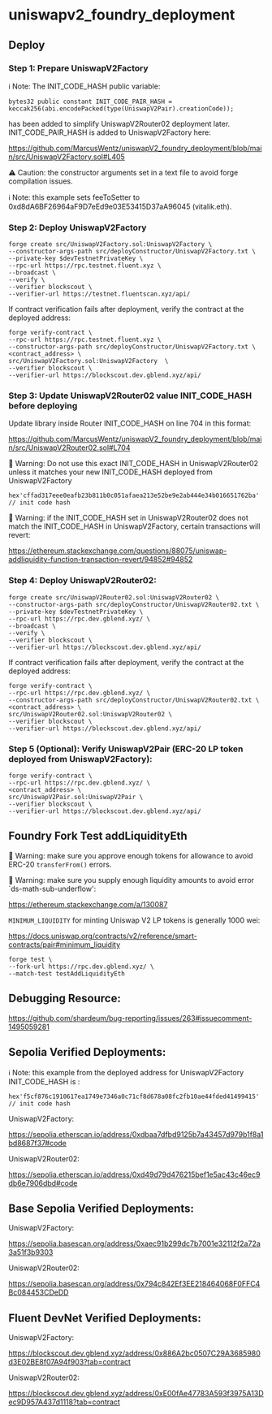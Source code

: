 # uniswapv2_foundry_deployment

## Deploy

### Step 1: Prepare UniswapV2Factory

ℹ️ Note: The INIT_CODE_HASH public variable:

```solidity
bytes32 public constant INIT_CODE_PAIR_HASH = keccak256(abi.encodePacked(type(UniswapV2Pair).creationCode));
```

has been added to simplify UniswapV2Router02 deployment later. INIT_CODE_PAIR_HASH is added to UniswapV2Factory here:

https://github.com/MarcusWentz/uniswapV2_foundry_deployment/blob/main/src/UniswapV2Factory.sol#L405

⚠️  Caution: the constructor arguments set in a text file to avoid forge compilation issues. 

ℹ️  Note: this example sets feeToSetter to 0xd8dA6BF26964aF9D7eEd9e03E53415D37aA96045 (vitalik.eth).

### Step 2: Deploy UniswapV2Factory

```shell
forge create src/UniswapV2Factory.sol:UniswapV2Factory \
--constructor-args-path src/deployConstructor/UniswapV2Factory.txt \
--private-key $devTestnetPrivateKey \
--rpc-url https://rpc.testnet.fluent.xyz \
--broadcast \
--verify \
--verifier blockscout \
--verifier-url https://testnet.fluentscan.xyz/api/
```

If contract verification fails after deployment, verify the contract at the deployed address:

```shell
forge verify-contract \
--rpc-url https://rpc.testnet.fluent.xyz \
--constructor-args-path src/deployConstructor/UniswapV2Factory.txt \
<contract_address> \
src/UniswapV2Factory.sol:UniswapV2Factory  \
--verifier blockscout \
--verifier-url https://blockscout.dev.gblend.xyz/api/
```

### Step 3: Update UniswapV2Router02 value INIT_CODE_HASH before deploying

Update library inside Router INIT_CODE_HASH on line 704 in this format:

https://github.com/MarcusWentz/uniswapV2_foundry_deployment/blob/main/src/UniswapV2Router02.sol#L704 


🔴 Warning: Do not use this exact INIT_CODE_HASH in UniswapV2Router02 unless it matches your new INIT_CODE_HASH deployed from UniswapV2Factory

```solidity
hex'cffad317eee0eafb23b811b0c051afaea213e52be9e2ab444e34b016651762ba' // init code hash
```

🔴 Warning: if the INIT_CODE_HASH set in UniswapV2Router02 does not match the INIT_CODE_HASH in UniswapV2Factory, certain transactions will revert:

https://ethereum.stackexchange.com/questions/88075/uniswap-addliquidity-function-transaction-revert/94852#94852

### Step 4: Deploy UniswapV2Router02:

```shell
forge create src/UniswapV2Router02.sol:UniswapV2Router02 \
--constructor-args-path src/deployConstructor/UniswapV2Router02.txt \
--private-key $devTestnetPrivateKey \
--rpc-url https://rpc.dev.gblend.xyz/ \
--broadcast \
--verify \
--verifier blockscout \
--verifier-url https://blockscout.dev.gblend.xyz/api/
```

If contract verification fails after deployment, verify the contract at the deployed address:
 
```shell
forge verify-contract \
--rpc-url https://rpc.dev.gblend.xyz/ \
--constructor-args-path src/deployConstructor/UniswapV2Router02.txt \
<contract_address> \
src/UniswapV2Router02.sol:UniswapV2Router02 \
--verifier blockscout \
--verifier-url https://blockscout.dev.gblend.xyz/api/
```

### Step 5 (Optional): Verify UniswapV2Pair (ERC-20 LP token deployed from UniswapV2Factory): 

```shell
forge verify-contract \
--rpc-url https://rpc.dev.gblend.xyz/ \
<contract_address> \
src/UniswapV2Pair.sol:UniswapV2Pair \
--verifier blockscout \
--verifier-url https://blockscout.dev.gblend.xyz/api/
```

## Foundry Fork Test addLiquidityEth

🔴 Warning: make sure you approve enough tokens for allowance to avoid ERC-20 `transferFrom()` errors. 

🔴 Warning: make sure you supply enough liquidity amounts to avoid error `ds-math-sub-underflow':

https://ethereum.stackexchange.com/a/130087

`MINIMUM_LIQUIDITY` for minting Uniswap V2 LP tokens is generally 1000 wei:

https://docs.uniswap.org/contracts/v2/reference/smart-contracts/pair#minimum_liquidity

```shell
forge test \
--fork-url https://rpc.dev.gblend.xyz/ \
--match-test testAddLiquidityEth
```

## Debugging Resource:

https://github.com/shardeum/bug-reporting/issues/263#issuecomment-1495059281

## Sepolia Verified Deployments:

ℹ️ Note: this example from the deployed address for UniswapV2Factory INIT_CODE_HASH is :

```solidity
hex'f5cf876c1910617ea1749e7346a0c71cf8d678a08fc2fb10ae44fded41499415' // init code hash
```

UniswapV2Factory:

https://sepolia.etherscan.io/address/0xdbaa7dfbd9125b7a43457d979b1f8a1bd8687f37#code

UniswapV2Router02:

https://sepolia.etherscan.io/address/0xd49d79d476215bef1e5ac43c46ec9db6e7906dbd#code

## Base Sepolia Verified Deployments:

UniswapV2Factory:

https://sepolia.basescan.org/address/0xaec91b299dc7b7001e32112f2a72a3a51f3b9303

UniswapV2Router02:

https://sepolia.basescan.org/address/0x794c842Ef3EE218464068F0FFC4Bc084453CDeDD

## Fluent DevNet Verified Deployments:

UniswapV2Factory:

https://blockscout.dev.gblend.xyz/address/0x886A2bc0507C29A3685980d3E02BE8f07A94f903?tab=contract

UniswapV2Router02:

https://blockscout.dev.gblend.xyz/address/0xE00fAe47783A593f3975A13Dec9D957A437d1118?tab=contract
